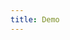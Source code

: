 ```yaml
---
title: Demo
---
```


<iframe style="border: 0; height: calc(100vh - 320px); width: 100%" src="//localhost:6006/?path=/story/progress--basic"></iframe>
